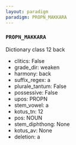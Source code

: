 ```yaml
---
layout: paradigm
paradigm: PROPN_MAKKARA
---
```

### ` PROPN_MAKKARA `

Dictionary class 12 back
* clitics: False
* grade_dir: weaken
* harmony: back
* suffix_regex: a
* plurale_tantum: False
* possessive: False
* upos: PROPN
* stem_vowel: a
* kotus_tn: 12
* pos: NOUN
* stem_diphthong: None
* kotus_av: None
* deletion: a
